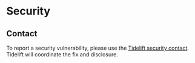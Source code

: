 # Security

## Contact
To report a security vulnerability, please use the [Tidelift security contact](https://tidelift.com/security).
Tidelift will coordinate the fix and disclosure.
